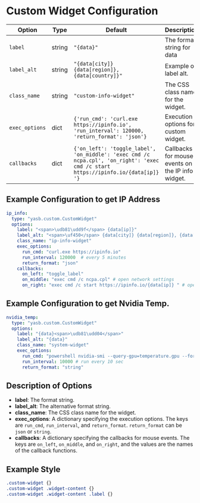 # Custom Widget Configuration

| Option          | Type    | Default                                                                 | Description                                                                 |
|-----------------|---------|-------------------------------------------------------------------------|-----------------------------------------------------------------------------|
| `label`         | string  | `"{data}"`                                | The format string for data |
| `label_alt`     | string  | `"{data[city]} {data[region]}, {data[country]}"`    | Example of label alt. |
| `class_name`    | string  | `"custom-info-widget"`                                                      | The CSS class name for the widget. |
| `exec_options`  | dict    | `{'run_cmd': 'curl.exe https://ipinfo.io', 'run_interval': 120000, 'return_format': 'json'}` | Execution options for custom widget. |
| `callbacks`     | dict    | `{'on_left': 'toggle_label', 'on_middle': 'exec cmd /c ncpa.cpl', 'on_right': 'exec cmd /c start https://ipinfo.io/{data[ip]} '}` | Callbacks for mouse events on the IP info widget. |

## Example Configuration to get IP Address

```yaml
ip_info:
  type: "yasb.custom.CustomWidget"
  options:
    label: "<span>\udb81\udd9f</span> {data[ip]}"
    label_alt: "<span>\uf450</span> {data[city]} {data[region]}, {data[country]}"
    class_name: "ip-info-widget"
    exec_options:
      run_cmd: "curl.exe https://ipinfo.io"
      run_interval: 120000  # every 5 minutes
      return_format: "json"
    callbacks:
      on_left: "toggle_label"
      on_middle: "exec cmd /c ncpa.cpl" # open network settings
      on_right: "exec cmd /c start https://ipinfo.io/{data[ip]} " # open ipinfo in browser
```

## Example Configuration to get Nvidia Temp.

```yaml
nvidia_temp:
  type: "yasb.custom.CustomWidget"
  options:
    label: "{data}<span>\udb81\udd04</span>"
    label_alt: "{data}"
    class_name: "system-widget"
    exec_options:
      run_cmd: "powershell nvidia-smi --query-gpu=temperature.gpu --format=csv,noheader"
      run_interval: 10000 # run every 10 sec
      return_format: "string"
```

## Description of Options

- **label**: The format string.
- **label_alt**: The alternative format string.
- **class_name**: The CSS class name for the widget.
- **exec_options**: A dictionary specifying the execution options. The keys are `run_cmd`, `run_interval`, and `return_format`. `return_format` can be `json` or `string`.
- **callbacks**: A dictionary specifying the callbacks for mouse events. The keys are `on_left`, `on_middle`, and `on_right`, and the values are the names of the callback functions.

## Example Style
```css
.custom-widget {}
.custom-widget .widget-content {}
.custom-widget .widget-content .label {}
```
